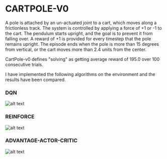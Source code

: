 # CARTPOLE-V0

A pole is attached by an un-actuated joint to a cart, which moves along a frictionless track. The system is controlled by applying a force of +1 or -1 to the cart. The pendulum starts upright, and the goal is to prevent it from falling over. A reward of +1 is provided for every timestep that the pole remains upright. The episode ends when the pole is more than 15 degrees from vertical, or the cart moves more than 2.4 units from the center.

CartPole-v0 defines "solving" as getting average reward of 195.0 over 100 consecutive trials.

I have implemented the following algorithms on the environment  and the results have been compared.

### DQN 

![alt text](https://github.com/aadhithya14/RLprojects/blob/master/CartPole-v0/DQN/Results/result.png)


### REINFORCE 

![alt text](https://github.com/aadhithya14/RLprojects/blob/master/CartPole-v0/POLICY%20GRADIENTS/REINFORCE/Results/result.png)


### ADVANTAGE-ACTOR-CRITIC

![alt text](https://github.com/aadhithya14/RLprojects/blob/master/CartPole-v0/POLICY%20GRADIENTS/ACTOR-CRITIC/RESULTS/RESULT.png)
